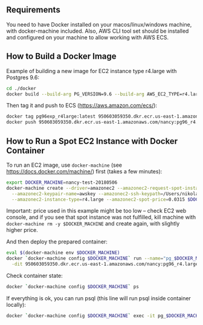 Requirements
---
You need to have Docker installed on your macos/linux/windows machine, with docker-machine included.
Also, AWS CLI tool set should be installed and configured on your machine to allow working with AWS ECS.

How to Build a Docker Image
---
Example of building a new image for EC2 instance type r4.large with Postgres 9.6:
```bash
cd ./docker
docker build --build-arg PG_VERSION=9.6 --build-arg AWS_EC2_TYPE=r4.large -t pg96exp_r4large .
```

Then tag it and push to ECS (https://aws.amazon.com/ecs/):
```bash
docker tag pg96exp_r4large:latest 950603059350.dkr.ecr.us-east-1.amazonaws.com/nancy:pg96_r4.large
docker push 950603059350.dkr.ecr.us-east-1.amazonaws.com/nancy:pg96_r4.large
```

How to Run a Spot EC2 Instance with Docker Container
---
To run an EC2 image, use `docker-machine` (see https://docs.docker.com/machine/) first (takes a few minutes):
```bash
export DOCKER_MACHINE=nancy-test-20180506
docker-machine create --driver=amazonec2 --amazonec2-request-spot-instance \
  --amazonec2-keypair-name=awskey --amazonec2-ssh-keypath=/Users/nikolay/.ssh/awskey.pem \
  --amazonec2-instance-type=r4.large --amazonec2-spot-price=0.0315 $DOCKER_MACHINE
```

Important: price used in this example might be too low – check EC2 web console, and if you see that spot instance
was not fulfilled, kill machine with `docker-machine rm -y $DOCKER_MACHINE` and create again, with slightly higher price.

And then deploy the prepared container:
```bash
eval $(docker-machine env $DOCKER_MACHINE)
docker `docker-machine config $DOCKER_MACHINE` run --name="pg_$DOCKER_MACHINE" \
  -dit 950603059350.dkr.ecr.us-east-1.amazonaws.com/nancy:pg96_r4.large
```

Check container state:
```bash
docker `docker-machine config $DOCKER_MACHINE` ps
```

If everything is ok, you can run psql (this line will run psql inside container locally):
```bash
docker `docker-machine config $DOCKER_MACHINE` exec -it pg_$DOCKER_MACHINE psql -U postgres
```


